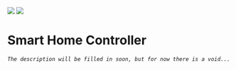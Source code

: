 [![](https://img.shields.io/badge/Version-BETA_0.4-brightgreen.svg?style=flat-square)](#versions)
[![](https://img.shields.io/badge/IlyaBOT-Website-blue.svg?style=flat-square)](https://www.vk.com/ibworkshop)
<!-- [![.NET Core Desktop](https://github.com/IlyaBOT/smarthomecontroller/actions/workflows/dotnet-desktop.yml/badge.svg?branch=main)](https://github.com/IlyaBOT/smarthomecontroller/actions/workflows/dotnet-desktop.yml) -->

# Smart Home Controller
*`The description will be filled in soon, but for now there is a void...`*
